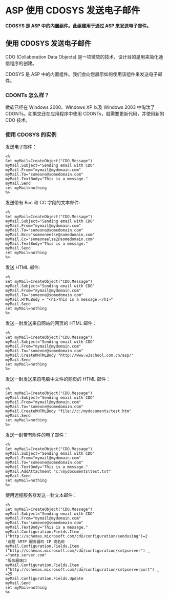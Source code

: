 # ASP 使用 CDOSYS 发送电子邮件

**CDOSYS 是 ASP 中的内置组件。此组建用于通过 ASP 来发送电子邮件。**

## 使用 CDOSYS 发送电子邮件

CDO (Collaboration Data Objects) 是一项微软的技术，设计目的是用来简化通信程序的创建。

CDOSYS 是 ASP 中的内置组件。我们会向您展示如何使用该组件来发送电子邮件。

### CDONTs 怎么样？

微软已经在 Windows 2000、Windows XP 以及 Windows 2003 中淘汰了 CDONTs。如果您还在应用程序中使用 CDONTs，就需要更新代码，并使用新的 CDO 技术。

### 使用 CDOSYS 的实例

发送电子邮件：

```
<%
Set myMail=CreateObject("CDO.Message")
myMail.Subject="Sending email with CDO"
myMail.From="mymail@mydomain.com"
myMail.To="someone@somedomain.com"
myMail.TextBody="This is a message."
myMail.Send
set myMail=nothing
%>

```

发送带有 Bcc 和 CC 字段的文本邮件:

```
<%
Set myMail=CreateObject("CDO.Message")
myMail.Subject="Sending email with CDO"
myMail.From="mymail@mydomain.com"
myMail.To="someone@somedomain.com"
myMail.Bcc="someoneelse@somedomain.com"
myMail.Cc="someoneelse2@somedomain.com"
myMail.TextBody="This is a message."
myMail.Send
set myMail=nothing
%>

```

发送 HTML 邮件:

```
<%
Set myMail=CreateObject("CDO.Message")
myMail.Subject="Sending email with CDO"
myMail.From="mymail@mydomain.com"
myMail.To="someone@somedomain.com"
myMail.HTMLBody = "<h1>This is a message.</h1>" 
myMail.Send
set myMail=nothing
%>

```

发送一封发送来自网站的网页的 HTML 邮件：

```
<%
Set myMail=CreateObject("CDO.Message")
myMail.Subject="Sending email with CDO"
myMail.From="mymail@mydomain.com"
myMail.To="someone@somedomain.com"
myMail.CreateMHTMLBody "http://www.w3school.com.cn/asp/" 
myMail.Send
set myMail=nothing
%>

```

发送一封发送来自电脑中文件的网页的 HTML 邮件：

```
<%
Set myMail=CreateObject("CDO.Message")
myMail.Subject="Sending email with CDO"
myMail.From="mymail@mydomain.com"
myMail.To="someone@somedomain.com"
myMail.CreateMHTMLBody "file://c:/mydocuments/test.htm" 
myMail.Send
set myMail=nothing
%>

```

发送一封带有附件的电子邮件：

```
<%
Set myMail=CreateObject("CDO.Message")
myMail.Subject="Sending email with CDO"
myMail.From="mymail@mydomain.com"
myMail.To="someone@somedomain.com"
myMail.TextBody="This is a message."
myMail.AddAttachment "c:\mydocuments\test.txt"
myMail.Send
set myMail=nothing
%>

```

使用远程服务器发送一封文本邮件：

```
<%
Set myMail=CreateObject("CDO.Message")
myMail.Subject="Sending email with CDO"
myMail.From="mymail@mydomain.com"
myMail.To="someone@somedomain.com"
myMail.TextBody="This is a message."
myMail.Configuration.Fields.Item _
("http://schemas.microsoft.com/cdo/configuration/sendusing")=2
'远程 SMTP 服务器的 IP 或名称
myMail.Configuration.Fields.Item _
("http://schemas.microsoft.com/cdo/configuration/smtpserver") _
="smtp.server.com"
'服务器端口
myMail.Configuration.Fields.Item _
("http://schemas.microsoft.com/cdo/configuration/smtpserverport") _
=25 
myMail.Configuration.Fields.Update
myMail.Send
set myMail=nothing
%>

```

